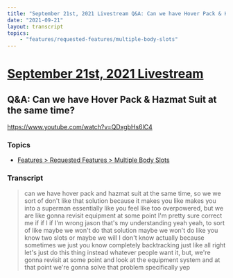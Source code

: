 ```yaml
---
title: "September 21st, 2021 Livestream Q&A: Can we have Hover Pack & Hazmat Suit at the same time?"
date: "2021-09-21"
layout: transcript
topics:
    - "features/requested-features/multiple-body-slots"
---
```

# [September 21st, 2021 Livestream](../2021-09-21.md)
## Q&A: Can we have Hover Pack & Hazmat Suit at the same time?
https://www.youtube.com/watch?v=QDxgbHs6lC4

### Topics
* [Features > Requested Features > Multiple Body Slots](../topics/features/requested-features/multiple-body-slots.md)

### Transcript

> can we have hover pack and hazmat suit at the same time, so we we sort of don't like that solution because it makes you like makes you into a superman essentially like you feel like too overpowered, but we are like gonna revisit equipment at some point I'm pretty sure correct me if if I if I'm wrong jason that's my understanding yeah yeah, to sort of like maybe we won't do that solution maybe we won't do like you know two slots or maybe we will I don't know actually because sometimes we just you know completely backtracking just like all right let's just do this thing instead whatever people want it, but, we're gonna revisit at some point and look at the equipment system and at that point we're gonna solve that problem specifically yep

